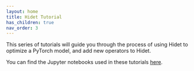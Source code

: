 ```yaml
---
layout: home
title: Hidet Tutorial
has_children: true
nav_order: 3
---
```


This series of tutorials will guide you through the process of using Hidet to optimize a PyTorch model, 
and add new operators to Hidet.

You can find the Jupyter notebooks used in these tutorials [here](https://github.com/CentML/asplos23-tutorial/tree/main/hidet_tutorials_ipynb).
